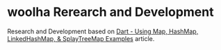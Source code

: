 # woolha Rerearch and Development
Research and Development based on [Dart - Using Map, HashMap, LinkedHashMap, & SplayTreeMap Examples](https://www.woolha.com/tutorials/dart-using-map-hashmap-linkedhashmap-splaytreemap-examples) article.

